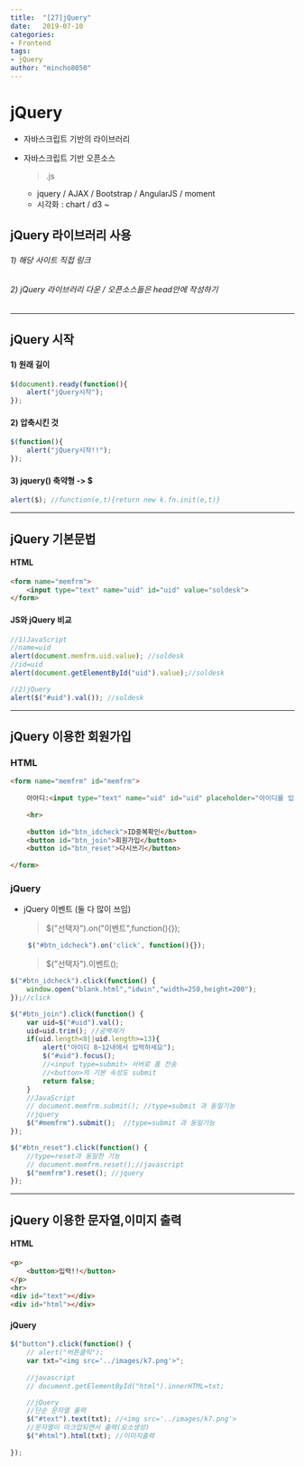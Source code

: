 ```yaml
---
title:  "[27]jQuery"
date:   2019-07-10
categories: 
- Frontend
tags: 
- jQuery
author: "mincho8050"
---
```


# jQuery

- 자바스크립트 기반의 라이브러리 

- 자바스크립트 기반 오픈소스 
  
  > .js
  
  - jquery / AJAX / Bootstrap / AngularJS / moment
  - 시각화 : chart / d3 ~





## jQuery 라이브러리 사용



###### 1) 해당 사이트 직접 링크

> <head>
>     <script src="https://ajax.googleapis.com/ajax/libs/jquery/3.4.1/jquery.min.js"></script> <!--또는-->
>     <script src="https://ajax.aspnetcdn.com/ajax/jQuery/jquery-3.4.1.min.js"></script>
> </head>



###### 2) jQuery 라이브러리 다운 / 오픈소스들은 head안에 작성하기

> <script src="../js/jquery-3.4.1.min.js"></script>







------





## jQuery 시작



#### 1) 원래 길이

```javascript
$(document).ready(function(){
    alert("jQuery시작");
});
```

#### 2) 압축시킨 것

```javascript
$(function(){
    alert("jQuery시작!!");
});
```

#### 3) jquery() 축약형 -> $

```javascript
alert($); //function(e,t){return new k.fn.init(e,t)}
```





------





## jQuery 기본문법



#### HTML

```html
<form name="memfrm">
    <input type="text" name="uid" id="uid" value="soldesk">
</form>
```

#### JS와 jQuery 비교

```javascript
//1)JavaScript
//name=uid
alert(document.memfrm.uid.value); //soldesk
//id=uid
alert(document.getElementById("uid").value);//soldesk

//2)jQuery
alert($("#uid").val()); //soldesk
```





------





## jQuery 이용한 회원가입



### HTML

```html
<form name="memfrm" id="memfrm">
    
    아아디:<input type="text" name="uid" id="uid" placeholder="아이디를 입력하세요">
    
    <hr>
    
    <button id="btn_idcheck">ID중복확인</button>
    <button id="btn_join">회원가입</button>
    <button id="btn_reset">다시쓰기</button>
    
</form>
```



### jQuery

- jQuery 이벤트 (둘 다 많이 쓰임)

  > $("선택자").on("이벤트",function(){});

  ```javascript
   $("#btn_idcheck").on('click', function(){});
  ```

  > $("선택자").이벤트();

```javascript
$("#btn_idcheck").click(function() {
    window.open("blank.html","idwin","width=250,height=200");
});//click

$("#btn_join").click(function() {
    var uid=$("#uid").val();
    uid=uid.trim(); //공백제거
    if(uid.length<8||uid.length>=13){
        alert("아이디 8~12내에서 입력하세요");
        $("#uid").focus();
        //<input type=submit> 서버로 폼 전송
        //<button>의 기본 속성도 submit
        return false;
    }
    //JavaScript
    // document.memfrm.submit(); //type=submit 과 동일기능
    //jquery
    $("#memfrm").submit();  //type=submit 과 동일기능
});

$("#btn_reset").click(function() {
    //type=reset과 동일한 기능
    // document.memfrm.reset();//javascript
    $("memfrm").reset(); //jquery
});
```





------





## jQuery 이용한 문자열,이미지 출력



#### HTML

```html
<p>
    <button>입력!!</button>
</p>
<hr>
<div id="text"></div>
<div id="html"></div>
```



#### jQuery

```javascript
$("button").click(function() {
    // alert("버튼클릭");
    var txt="<img src='../images/k7.png'>";
    
    //javascript
    // document.getElementById("html").innerHTML=txt;

    //jQuery
    //단순 문자열 출력
    $("#text").text(txt); //<img src='../images/k7.png'>
    //문자열이 마크업되면서 출력(요소생성)
    $("#html").html(txt); //이미지출력
    
});
```

